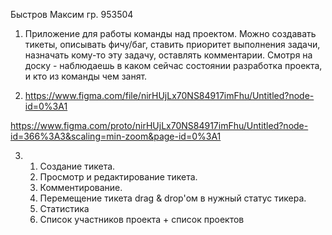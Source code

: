 Быстров Максим  гр. 953504

1. Приложение для работы команды над проектом. Можно создавать тикеты, описывать фичу/баг, ставить приоритет выполнения задачи, назначать кому-то эту задачу, оставлять комментарии. Смотря на доску - наблюдаешь в каком сейчас состоянии разработка проекта, и кто из команды чем занят. 

2. https://www.figma.com/file/nirHUjLx70NS84917imFhu/Untitled?node-id=0%3A1

https://www.figma.com/proto/nirHUjLx70NS84917imFhu/Untitled?node-id=366%3A3&scaling=min-zoom&page-id=0%3A1

3. 
    1) Создание тикета.
    2) Просмотр и редактирование тикета.
    3) Комментирование.
    4) Перемещение тикета drag & drop'ом в нужный статус тикера.
    5) Статистика
    6) Список участников проекта + список проектов

